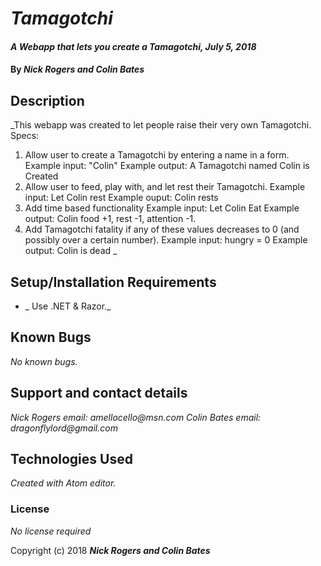 # _Tamagotchi_

#### _A Webapp that lets you create a Tamagotchi, July 5, 2018_

#### By _**Nick Rogers and Colin Bates**_

## Description

_This webapp was created to let people raise their very own Tamagotchi.
Specs:
1. Allow user to create a Tamagotchi by entering a name in a form.
  Example input: "Colin"
  Example output: A Tamagotchi named Colin is Created
2. Allow user to feed, play with, and let rest their Tamagotchi.
  Example input: Let Colin rest
  Example ouput: Colin rests
3. Add time based functionality
  Example input: Let Colin Eat
  Example output: Colin food +1, rest -1, attention -1.
4. Add Tamagotchi fatality if any of these values decreases to 0 (and possibly over a certain number).
  Example input: hungry = 0
  Example output: Colin is dead
_

## Setup/Installation Requirements

* _ Use .NET & Razor._

## Known Bugs

_No known bugs._

## Support and contact details

_Nick Rogers email: amellocello@msn.com_
_Colin Bates email: dragonflylord@gmail.com_

## Technologies Used

_Created with Atom editor._

### License

*No license required*

Copyright (c) 2018 **_Nick Rogers and Colin Bates_**
